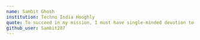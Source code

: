 ```yaml
---
name: Sambit Ghosh
institution: Techno India Hooghly
quote: To succeed in my mission, I must have single-minded devotion to my goal.
github_user: Sambit287
---
```


